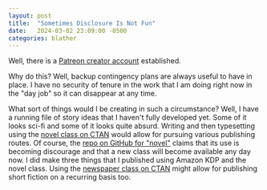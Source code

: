 ```yaml
---
layout: post
title:  "Sometimes Disclosure Is Not Fun"
date:   2024-03-02 23:09:00 -0500
categories: blather
---
```

Well, there is a [Patreon creator account](https://patreon.com/erielookingproductions?utm_medium=unknown&utm_source=join_link&utm_campaign=creatorshare_creator&utm_content=copyLink) established.  

Why do this?  Well, backup contingency plans are always useful to have in place.  I have no security of tenure in the work that I am doing right now in the "day job" so it can disappear at any time.  

What sort of things would I be creating in such a circumstance?  Well, I have a running file of story ideas that I haven't fully developed yet.  Some of it looks sci-fi and some of it looks quite absurd.  Writing and then typesetting using the [novel class on CTAN](https://ctan.org/pkg/novel) would allow for pursuing various publishing routes.  Of course, the [repo on GitHub for "novel"](https://github.com/rallg/novel) claims that its use is becoming discourage and that a new class will become available any day now.  I did make three things that I published using Amazon KDP and the novel class.  Using the [newspaper class on CTAN](https://ctan.org/pkg/newspaper) might allow for publishing short fiction on a recurring basis too.
